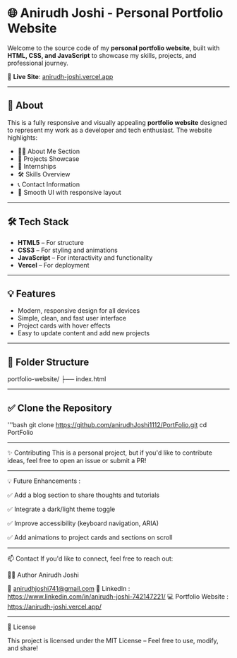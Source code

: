 # 🌐 Anirudh Joshi - Personal Portfolio Website

Welcome to the source code of my **personal portfolio website**, built with **HTML, CSS, and JavaScript** to showcase my skills, projects, and professional journey.

🚀 **Live Site**: [anirudh-joshi.vercel.app](https://anirudh-joshi.vercel.app/)

---

## 📌 About

This is a fully responsive and visually appealing **portfolio website** designed to represent my work as a developer and tech enthusiast. The website highlights:

- 👨‍💻 About Me Section  
- 📂 Projects Showcase
- 💼 Internships  
- 🛠️ Skills Overview  
- 📞 Contact Information  
- 🌙 Smooth UI with responsive layout

---

## 🛠️ Tech Stack

- **HTML5** – For structure  
- **CSS3** – For styling and animations  
- **JavaScript** – For interactivity and functionality  
- **Vercel** – For deployment  

---

## 💡 Features

- Modern, responsive design for all devices  
- Simple, clean, and fast user interface  
- Project cards with hover effects  
- Easy to update content and add new projects  

---

## 📁 Folder Structure

portfolio-website/ ├── index.html

---

## ✅ Clone the Repository

'''bash
git clone https://github.com/anirudhJoshi1112/PortFolio.git
cd PortFolio

---

✨ Contributing
This is a personal project, but if you'd like to contribute ideas, feel free to open an issue or submit a PR!

---

💡 Future Enhancements :

✅ Add a blog section to share thoughts and tutorials

✅ Integrate a dark/light theme toggle

✅ Improve accessibility (keyboard navigation, ARIA)

✅ Add animations to project cards and sections on scroll

---

📫 Contact
If you'd like to connect, feel free to reach out:

👨‍💻 Author
Anirudh Joshi

📧 anirudhjoshi741@gmail.com
🔗 LinkedIn : https://www.linkedin.com/in/anirudh-joshi-742147221/
💻 Portfolio Website : https://anirudh-joshi.vercel.app/

---

📝 License

This project is licensed under the MIT License – Feel free to use, modify, and share!

